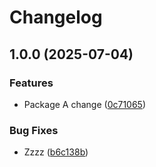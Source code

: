 # Changelog

## 1.0.0 (2025-07-04)


### Features

* Package A change ([0c71065](https://github.com/d3xter666/release-please-monorepo-poc/commit/0c71065a42e9c971ebdef40f0f32ab9e3b0fda45))


### Bug Fixes

* Zzzz ([b6c138b](https://github.com/d3xter666/release-please-monorepo-poc/commit/b6c138b1459d49aaaa808cf2b9f036d0d955a941))

